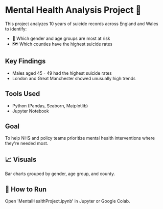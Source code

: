 # Mental Health Analysis Project 🧠

This project analyzes 10 years of suicide records across England and Wales to identify:

- 🚻 Which gender and age groups are most at risk
- 🗺️ Which counties have the highest suicide rates

## Key Findings
- Males aged 45 - 49 had the highest suicide rates
- London and Great Manchester showed unusually high trends

## Tools Used
- Python (Pandas, Seaborn, Matplotlib)
- Jupyter Notebook

## Goal
To help NHS and policy teams prioritize mental health interventions where they're needed most.

## 📈 Visuals
Bar charts grouped by gender, age group, and county.

## 📄 How to Run
Open 'MentalHealthProject.ipynb' in Jupyter or Google Colab.

